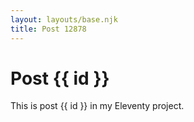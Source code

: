 ```yaml
---
layout: layouts/base.njk
title: Post 12878
---
```


# Post {{ id }}

This is post {{ id }} in my Eleventy project.
